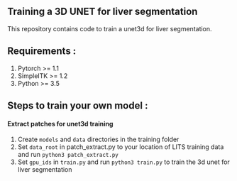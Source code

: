 ## Training a 3D UNET for liver segmentation

This repository contains code to train a unet3d for liver segmentation. 

## Requirements : 
1. Pytorch >= 1.1
2. SimpleITK >= 1.2
3. Python >= 3.5


## Steps to train your own model : 
#### Extract patches for unet3d training 
1. Create `models` and `data` directories in the training folder 
2. Set `data_root` in patch_extract.py to your location of LITS training data and run `python3 patch_extract.py`
3. Set `gpu_ids`  in `train.py` and run `python3 train.py` to train the 3d unet for liver segmentation
